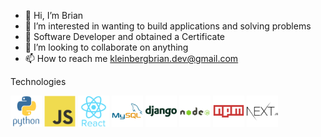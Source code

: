 - 👋 Hi, I’m Brian
- 👀 I’m interested in wanting to build applications and solving problems
- 🌱 Software Developer and obtained a Certificate
- 💞️ I’m looking to collaborate on anything
- 📫 How to reach me kleinbergbrian.dev@gmail.com

Technologies

<img src="https://github.com/devicons/devicon/blob/master/icons/python/python-original-wordmark.svg" alt="python logo" width="50" height="50" />  <img src="https://github.com/devicons/devicon/blob/master/icons/javascript/javascript-original.svg" alt="javascript logo" width="50" height="50" /> <img src="https://github.com/devicons/devicon/blob/master/icons/react/react-original-wordmark.svg" alt="react logo" width="50" height="50" />
<img src="https://github.com/devicons/devicon/blob/master/icons/mysql/mysql-original-wordmark.svg" alt="mysql logo" width="50" height="50" />
<img src="https://github.com/devicons/devicon/blob/master/icons/django/django-plain-wordmark.svg" alt="mysql logo" width="50" heigh="50" />
<img src="https://github.com/devicons/devicon/blob/master/icons/nodejs/nodejs-original-wordmark.svg" alt="nodejs logo" width="50" height="50" />
<img src="https://github.com/devicons/devicon/blob/master/icons/npm/npm-original-wordmark.svg" alt="npm logo" width="50" height="50" />
<img src="https://github.com/devicons/devicon/blob/master/icons/nextjs/nextjs-original-wordmark.svg" alt="nextjs logo" width="50" height="50" />
